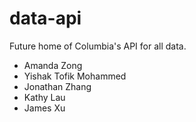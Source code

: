 # data-api

Future home of Columbia's API for all data.

- Amanda Zong
- Yishak Tofik Mohammed
- Jonathan Zhang
- Kathy Lau
- James Xu

